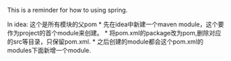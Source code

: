 This is a reminder for how to using spring.

In idea:
这个是所有模块的父pom
    * 先在idea中新建一个maven module，这个要作为project的首个module来创建。
    * 将pom.xml的package改为pom,删除对应的src等目录，只保留pom.xml.
    * 之后创建的module都会这个pom.xml的modules下面新增一个module.
